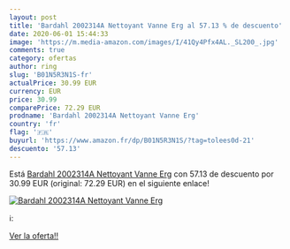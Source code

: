```yaml
---
layout: post
title: 'Bardahl 2002314A Nettoyant Vanne Erg al 57.13 % de descuento'
date: 2020-06-01 15:44:33
image: 'https://m.media-amazon.com/images/I/41Qy4Pfx4AL._SL200_.jpg'
comments: true
category: ofertas
author: ring
slug: 'B01N5R3N1S-fr'
actualPrice: 30.99 EUR
currency: EUR
price: 30.99
comparePrice: 72.29 EUR
prodname: 'Bardahl 2002314A Nettoyant Vanne Erg'
country: 'fr'
flag: '🇫🇷'
buyurl: 'https://www.amazon.fr/dp/B01N5R3N1S/?tag=tolees0d-21'
descuento: '57.13'
---
```


Está [Bardahl 2002314A Nettoyant Vanne Erg](https://www.amazon.fr/dp/B01N5R3N1S/?tag=tolees0d-21) con 57.13 de descuento por 30.99 EUR (original: 72.29 EUR) en el siguiente enlace!

[![Bardahl 2002314A Nettoyant Vanne Erg](https://m.media-amazon.com/images/I/41Qy4Pfx4AL._SL200_.jpg)](https://www.amazon.fr/dp/B01N5R3N1S/?tag=tolees0d-21)

ℹ️:


[Ver la oferta!!](https://www.amazon.fr/dp/B01N5R3N1S/?tag=tolees0d-21)
